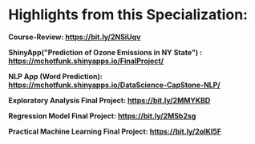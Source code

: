 # Highlights from this Specialization:

**Course-Review: https://bit.ly/2NSiUqv**

**ShinyApp("Prediction of Ozone Emissions in NY State") : https://mchotfunk.shinyapps.io/FinalProject/**

**NLP App (Word Prediction): https://mchotfunk.shinyapps.io/DataScience-CapStone-NLP/**

**Exploratory Analysis Final Project: https://bit.ly/2MMYKBD**

**Regression Model Final Project: https://bit.ly/2MSb2sg**

**Practical Machine Learning Final Project: https://bit.ly/2oIKI5F**
